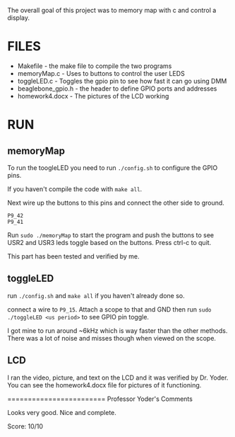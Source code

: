 The overall goal of this project was to memory map with c and control a display.

# FILES
* Makefile - the make file to compile the two programs
* memoryMap.c - Uses to buttons to control the user LEDS
* toggleLED.c - Toggles the gpio pin to see how fast it can go using DMM
* beaglebone_gpio.h - the header to define GPIO ports and addresses
* homework4.docx - The pictures of the LCD working

# RUN
## memoryMap
To run the toogleLED you need to run `./config.sh` to configure the GPIO pins.

If you haven't compile the code with `make all`.

Next wire up the buttons to this pins and connect the other side to ground.
```
P9_42
P9_41
```

Run `sudo ./memoryMap` to start the program and push the buttons to see USR2 and USR3
leds toggle based on the buttons. Press ctrl-c to quit.

This part has been tested and verified by me.

## toggleLED
run `./config.sh` and `make all` if you haven't already done so.

connect a wire to `P9_15`. Attach a scope to that and GND then run `sudo ./toggleLED <us period>`
to see GPIO pin toggle.

I got mine to run around ~6kHz which is way faster than the other methods. There was a lot
of noise and misses though when viewed on the scope.

## LCD
I ran the video, picture, and text on the LCD and it was verified by Dr. Yoder.
You can see the homework4.docx file for pictures of it functioning.

========================
Professor Yoder's Comments

Looks very good.  Nice and complete.

Score:  10/10